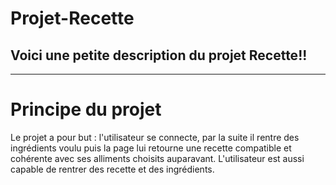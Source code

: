 # Projet-Recette
Voici une petite description du projet Recette!!
----------------
----------------


# Principe du projet
Le projet a pour but : l'utilisateur se connecte, par la suite il rentre des ingrédients voulu puis la page lui retourne une recette compatible et cohérente avec ses alliments choisits auparavant.
L'utilisateur est aussi capable de rentrer des recette et des ingrédients.
